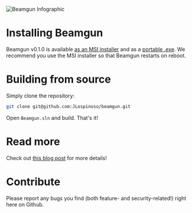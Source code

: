 ![Beamgun Infographic](https://s3.amazonaws.com/net.lospi.beamgun/Readme.png)

Installing Beamgun
==

Beamgun v0.1.0 is available 
[as an MSI installer](https://s3.amazonaws.com/net.lospi.beamgun/BeamgunInstaller-0.1.0.msi) 
and as a [portable .exe](https://s3.amazonaws.com/net.lospi.beamgun/BeamgunApp-0.1.0.zip). 
We recommend you use the MSI installer so that Beamgun restarts
on reboot.

Building from source
==

Simply clone the repository:
```sh
git clone git@github.com:JLospinoso/beamgun.git
```

Open `Beamgun.sln` and build. That's it!

Read more
==

Check out [this blog post](https://jlospinoso.github.io/infosec/usb%20rubber%20ducky/c%23/clr/wpf/.net/security/2016/11/15/usb-rubber-ducky-defeat.html) for more details!

Contribute
==

Please report any bugs you find (both feature- and security-related!) right
here on Github.
